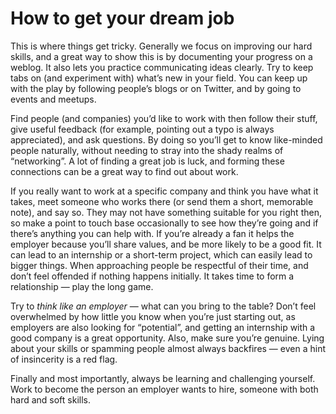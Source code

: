 

# How to get your dream job

This is where things get tricky. Generally we focus on improving our hard skills, and a great way to show this
is by documenting your progress on a weblog. It also lets you practice communicating ideas clearly. Try to
keep tabs on (and experiment with) what’s new in your field. You can keep up with the play by following
people’s blogs or on Twitter, and by going to events and meetups. 

Find people (and companies) you’d like to work with then follow their stuff, give useful feedback (for
example, pointing out a typo is always appreciated), and ask questions. By doing so you’ll get to know
like-minded people naturally, without needing to stray into the shady realms of “networking”. A lot of
finding a great job is luck, and forming these connections can be a great way to find out about work. 

If you really want to work at a specific company and think you have what it takes, meet someone who works
there (or send them a short, memorable note), and say so. They may not have something suitable for you right
then, so make a point to touch base occasionally to see how they’re going and if there’s anything you can
help with. If you’re already a fan it helps the employer because you’ll share values, and be more likely
to be a good fit. It can lead to an internship or a short-term project, which can easily lead to bigger
things. When approaching people be respectful of their time, and don’t feel offended if nothing happens
initially. It takes time to form a relationship — play the long game. 

Try to *think like an employer* — what can you bring to the table? Don’t feel overwhelmed by how little
you know when you’re just starting out, as employers are also looking for “potential”, and getting an
internship with a good company is a great opportunity. Also, make sure you’re genuine. Lying about your
skills or spamming people almost always backfires — even a hint of insincerity is a red flag. 

Finally and most importantly, always be learning and challenging yourself. Work to become the person an
employer wants to hire, someone with both hard and soft skills.